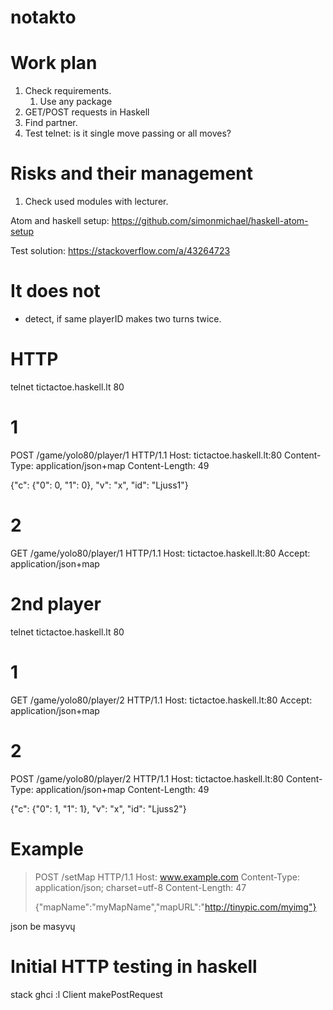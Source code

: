 # notakto

# Work plan
1. Check requirements.
    1. Use any package
1. GET/POST requests in Haskell
1. Find partner.
1. Test telnet: is it single move passing or all moves?

# Risks and their management
1. Check used modules with lecturer.

Atom and haskell setup: https://github.com/simonmichael/haskell-atom-setup

Test solution: https://stackoverflow.com/a/43264723

# It does not
* detect, if same playerID makes two turns twice.

# HTTP
telnet tictactoe.haskell.lt 80

# 1
POST /game/yolo80/player/1 HTTP/1.1
Host: tictactoe.haskell.lt:80
Content-Type: application/json+map
Content-Length: 49

{"c": {"0": 0, "1": 0}, "v": "x", "id": "Ljuss1"}

# 2
GET /game/yolo80/player/1 HTTP/1.1
Host: tictactoe.haskell.lt:80
Accept: application/json+map

# 2nd player
telnet tictactoe.haskell.lt 80

# 1
GET /game/yolo80/player/2 HTTP/1.1
Host: tictactoe.haskell.lt:80
Accept: application/json+map

# 2
POST /game/yolo80/player/2 HTTP/1.1
Host: tictactoe.haskell.lt:80
Content-Type: application/json+map
Content-Length: 49

{"c": {"0": 1, "1": 1}, "v": "x", "id": "Ljuss2"}


# Example
> POST /setMap HTTP/1.1
> Host: www.example.com
> Content-Type: application/json; charset=utf-8
> Content-Length: 47
>
> {"mapName":"myMapName","mapURL":"http://tinypic.com/myimg"}

json be masyvų

# Initial HTTP testing in haskell
stack ghci
:l Client
makePostRequest
